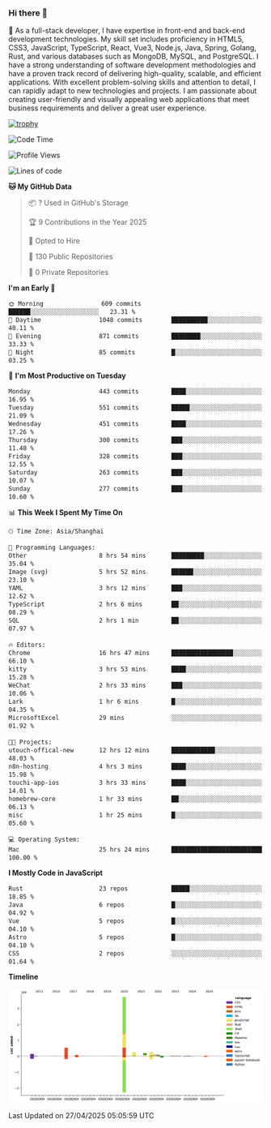 ### Hi there 👋

🌱 As a full-stack developer, I have expertise in front-end and back-end development technologies. My skill set includes proficiency in HTML5, CSS3, JavaScript, TypeScript, React, Vue3, Node.js, Java, Spring, Golang, Rust, and various databases such as MongoDB, MySQL, and PostgreSQL. I have a strong understanding of software development methodologies and have a proven track record of delivering high-quality, scalable, and efficient applications. With excellent problem-solving skills and attention to detail, I can rapidly adapt to new technologies and projects. I am passionate about creating user-friendly and visually appealing web applications that meet business requirements and deliver a great user experience.

[![trophy](https://github-profile-trophy.vercel.app/?username=elton&rank=SECRET,SSS,SS,S,AAA,AA,A&theme=onedark&no-frame=true&margin-w=10)](https://github.com/ryo-ma/github-profile-trophy)

<!--START_SECTION:waka-->
![Code Time](http://img.shields.io/badge/Code%20Time-1%2C584%20hrs%2023%20mins-blue)

![Profile Views](http://img.shields.io/badge/Profile%20Views-0-blue)

![Lines of code](https://img.shields.io/badge/From%20Hello%20World%20I%27ve%20Written-5.6%20million%20lines%20of%20code-blue)

**🐱 My GitHub Data** 

> 📦 ? Used in GitHub's Storage 
 > 
> 🏆 9 Contributions in the Year 2025
 > 
> 💼 Opted to Hire
 > 
> 📜 130 Public Repositories 
 > 
> 🔑 0 Private Repositories 
 > 
**I'm an Early 🐤** 

```text
🌞 Morning                609 commits         ██████░░░░░░░░░░░░░░░░░░░   23.31 % 
🌆 Daytime                1048 commits        ██████████░░░░░░░░░░░░░░░   40.11 % 
🌃 Evening                871 commits         ████████░░░░░░░░░░░░░░░░░   33.33 % 
🌙 Night                  85 commits          █░░░░░░░░░░░░░░░░░░░░░░░░   03.25 % 
```
📅 **I'm Most Productive on Tuesday** 

```text
Monday                   443 commits         ████░░░░░░░░░░░░░░░░░░░░░   16.95 % 
Tuesday                  551 commits         █████░░░░░░░░░░░░░░░░░░░░   21.09 % 
Wednesday                451 commits         ████░░░░░░░░░░░░░░░░░░░░░   17.26 % 
Thursday                 300 commits         ███░░░░░░░░░░░░░░░░░░░░░░   11.48 % 
Friday                   328 commits         ███░░░░░░░░░░░░░░░░░░░░░░   12.55 % 
Saturday                 263 commits         ███░░░░░░░░░░░░░░░░░░░░░░   10.07 % 
Sunday                   277 commits         ███░░░░░░░░░░░░░░░░░░░░░░   10.60 % 
```


📊 **This Week I Spent My Time On** 

```text
🕑︎ Time Zone: Asia/Shanghai

💬 Programming Languages: 
Other                    8 hrs 54 mins       █████████░░░░░░░░░░░░░░░░   35.04 % 
Image (svg)              5 hrs 52 mins       ██████░░░░░░░░░░░░░░░░░░░   23.10 % 
YAML                     3 hrs 12 mins       ███░░░░░░░░░░░░░░░░░░░░░░   12.62 % 
TypeScript               2 hrs 6 mins        ██░░░░░░░░░░░░░░░░░░░░░░░   08.29 % 
SQL                      2 hrs 1 min         ██░░░░░░░░░░░░░░░░░░░░░░░   07.97 % 

🔥 Editors: 
Chrome                   16 hrs 47 mins      █████████████████░░░░░░░░   66.10 % 
kitty                    3 hrs 53 mins       ████░░░░░░░░░░░░░░░░░░░░░   15.28 % 
WeChat                   2 hrs 33 mins       ███░░░░░░░░░░░░░░░░░░░░░░   10.06 % 
Lark                     1 hr 6 mins         █░░░░░░░░░░░░░░░░░░░░░░░░   04.35 % 
MicrosoftExcel           29 mins             ░░░░░░░░░░░░░░░░░░░░░░░░░   01.92 % 

🐱‍💻 Projects: 
utouch-offical-new       12 hrs 12 mins      ████████████░░░░░░░░░░░░░   48.03 % 
n8n-hosting              4 hrs 3 mins        ████░░░░░░░░░░░░░░░░░░░░░   15.98 % 
touchi-app-ios           3 hrs 33 mins       ████░░░░░░░░░░░░░░░░░░░░░   14.01 % 
homebrew-core            1 hr 33 mins        ██░░░░░░░░░░░░░░░░░░░░░░░   06.13 % 
misc                     1 hr 25 mins        █░░░░░░░░░░░░░░░░░░░░░░░░   05.60 % 

💻 Operating System: 
Mac                      25 hrs 24 mins      █████████████████████████   100.00 % 
```

**I Mostly Code in JavaScript** 

```text
Rust                     23 repos            █████░░░░░░░░░░░░░░░░░░░░   18.85 % 
Java                     6 repos             █░░░░░░░░░░░░░░░░░░░░░░░░   04.92 % 
Vue                      5 repos             █░░░░░░░░░░░░░░░░░░░░░░░░   04.10 % 
Astro                    5 repos             █░░░░░░░░░░░░░░░░░░░░░░░░   04.10 % 
CSS                      2 repos             ░░░░░░░░░░░░░░░░░░░░░░░░░   01.64 % 
```



**Timeline**

![Lines of Code chart](https://raw.githubusercontent.com/elton/elton/main/assets/bar_graph.png)


 Last Updated on 27/04/2025 05:05:59 UTC
<!--END_SECTION:waka-->

<!--
**elton/elton** is a ✨ _special_ ✨ repository because its `README.md` (this file) appears on your GitHub profile.

Here are some ideas to get you started:

- 🔭 I’m currently working on ...
- 🌱 I’m currently learning ...
- 👯 I’m looking to collaborate on ...
- 🤔 I’m looking for help with ...
- 💬 Ask me about ...
- 📫 How to reach me: ...
- 😄 Pronouns: ...
- ⚡ Fun fact: ...
-->

